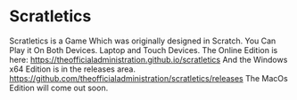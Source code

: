 # Scratletics
Scratletics is a Game Which was originally designed in Scratch.
You Can Play it On Both Devices. Laptop and Touch Devices.
The Online Edition is here:
https://theofficialadministration.github.io/scratletics
And the Windows x64 Edition is in the releases area.
https://github.com/theofficialadministration/scratletics/releases
The MacOs Edition will come out soon.
